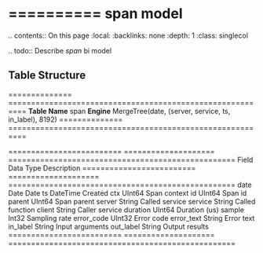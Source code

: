 

==========
span model
==========

.. contents:: On this page
    :local:
    :backlinks: none
    :depth: 1
    :class: singlecol

.. todo::
    Describe *span* bi model

Table Structure
---------------

============== ==========================================================
**Table Name** span
**Engine**     MergeTree(date, (server, service, ts, in_label), 8192)
============== ==========================================================

========================= ==================== ==================================================
Field                     Data Type            Description
========================= ==================== ==================================================
date                      Date                 Date
ts                        DateTime             Created
ctx                       UInt64               Span context
id                        UInt64               Span id
parent                    UInt64               Span parent
server                    String               Called service
service                   String               Called function
client                    String               Caller service
duration                  UInt64               Duration (us)
sample                    Int32                Sampling rate
error_code                UInt32               Error code
error_text                String               Error text
in_label                  String               Input arguments
out_label                 String               Output results
========================= ==================== ==================================================
